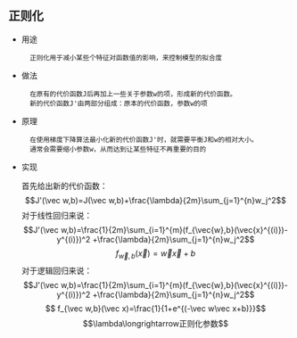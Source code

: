 ## 正则化
* 用途
    
        正则化用于减小某些个特征对函数值的影响，来控制模型的拟合度
* 做法

        在原有的代价函数J后再加上一些关于参数w的项，形成新的代价函数。
        新的代价函数J'由两部分组成：原本的代价函数，参数w的项
* 原理

        在使用梯度下降算法最小化新的代价函数J'时，就需要平衡J和w的相对大小。
        通常会需要缩小参数w，从而达到让某些特征不再重要的目的
* 实现

    首先给出新的代价函数：
    $$J'(\vec w,b)=J(\vec w,b)+\frac{\lambda}{2m}\sum_{j=1}^{n}w_j^2$$
    对于线性回归来说：
    $$J'(\vec w,b)=\frac{1}{2m}\sum_{i=1}^{m}(f_{\vec{w},b}(\vec{x}^{(i)})-y^{(i)})^2
    +\frac{\lambda}{2m}\sum_{j=1}^{n}w_j^2$$
    $$f_{\vec{w},b}(\vec{x})=\vec{w}\vec{x}+b $$
    对于逻辑回归来说：
    $$J'(\vec w,b)=\frac{1}{2m}\sum_{i=1}^{m}(f_{\vec{w},b}(\vec{x}^{(i)})-y^{(i)})^2
    +\frac{\lambda}{2m}\sum_{j=1}^{n}w_j^2$$
    $$
    f_{\vec w,b}(\vec x)=\frac{1}{1+e^{(-\vec w\vec x+b)}}$$
    $$\lambda\longrightarrow正则化参数$$
